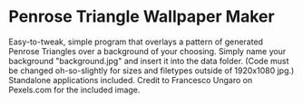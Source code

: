 # Penrose Triangle Wallpaper Maker
 Easy-to-tweak, simple program that overlays a pattern of generated Penrose Triangles over a background of your choosing.  Simply name your background "background.jpg" and insert it into the data folder.  (Code must be changed oh-so-slightly for sizes and filetypes outside of 1920x1080 jpg.)  Standalone applications included.  Credit to Francesco Ungaro on Pexels.com for the included image.  
